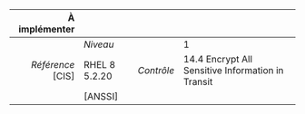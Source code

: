 
|           À implémenter    |    |    |    |
|----------------:|:---|---:|:---|
|                 |*Niveau*|| 1 |
|*Référence* [CIS]| RHEL 8 5.2.20 |*Contrôle*| 14.4 Encrypt All Sensitive Information in Transit |
|                 |[ANSSI] ||  |

